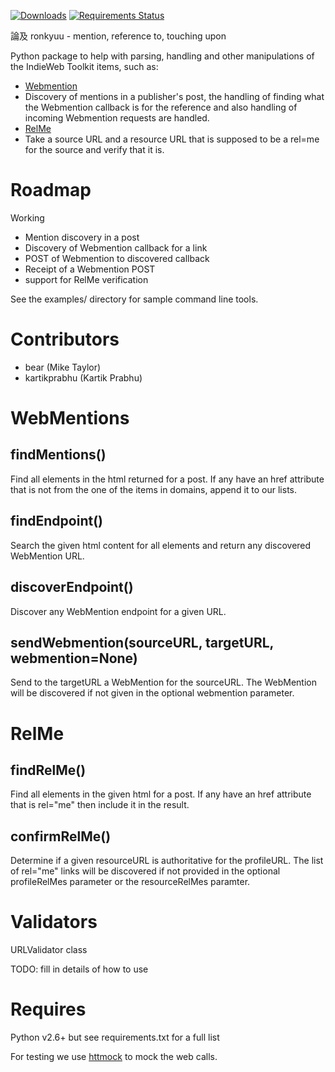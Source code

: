 [![Downloads](https://img.shields.io/pypi/v/ronkyuu.svg)](https://pypi.python.org/pypi/ronkyuu/)
[![Requirements Status](https://requires.io/github/bear/ronkyuu/requirements.svg?branch=master)](https://requires.io/github/bear/ronkyuu/requirements/?branch=master)

論及 ronkyuu - mention, reference to, touching upon

Python package to help with parsing, handling and other manipulations of the IndieWeb Toolkit items, such as:
* [Webmention](http://indiewebcamp.com/webmention)
 * Discovery of mentions in a publisher's post, the handling of finding what the Webmention callback is for the reference and also handling of incoming Webmention requests are handled.
* [RelMe](http://microformats.org/wiki/rel-me)
 * Take a source URL and a resource URL that is supposed to be a rel=me for the source and verify that it is.

Roadmap
=======
Working
* Mention discovery in a post
* Discovery of Webmention callback for a link
* POST of Webmention to discovered callback
* Receipt of a Webmention POST
* support for RelMe verification

See the examples/ directory for sample command line tools.

Contributors
============
* bear (Mike Taylor)
* kartikprabhu (Kartik Prabhu)

WebMentions
===========
findMentions()
--------------
Find all <a /> elements in the html returned for a post.
If any have an href attribute that is not from the one of the items in domains, append it to our lists.

findEndpoint()
--------------
Search the given html content for all <link /> elements and return any discovered WebMention URL.

discoverEndpoint()
------------------
Discover any WebMention endpoint for a given URL.

sendWebmention(sourceURL, targetURL, webmention=None)
-----------------------------------------------------
Send to the targetURL a WebMention for the sourceURL.
The WebMention will be discovered if not given in the optional webmention parameter.

RelMe
=====
findRelMe()
-----------
Find all <a /> elements in the given html for a post.
If any have an href attribute that is rel="me" then include it in the result.

confirmRelMe()
--------------
Determine if a given resourceURL is authoritative for the profileURL.
The list of rel="me" links will be discovered if not provided in the optional profileRelMes parameter or the resourceRelMes paramter.

Validators
==========
URLValidator class

TODO: fill in details of how to use

Requires
========
Python v2.6+ but see requirements.txt for a full list

For testing we use [httmock](https://pypi.python.org/pypi/httmock/) to mock the web calls.
